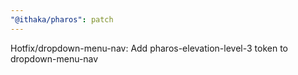 ```yaml
---
"@ithaka/pharos": patch
---
```


Hotfix/dropdown-menu-nav: Add pharos-elevation-level-3 token to dropdown-menu-nav

